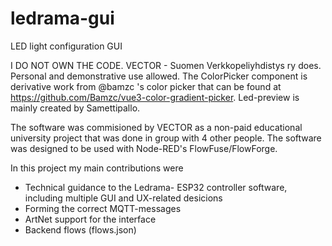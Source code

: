 # ledrama-gui

LED light configuration GUI

I DO NOT OWN THE CODE. VECTOR - Suomen Verkkopeliyhdistys ry does. Personal and demonstrative use allowed. The ColorPicker component is derivative work from @bamzc 's color picker that can be found at https://github.com/Bamzc/vue3-color-gradient-picker. Led-preview is mainly created by Samettipallo.

The software was commisioned by VECTOR as a non-paid educational university project that was done in group with 4 other people. The software was designed to be used with Node-RED's FlowFuse/FlowForge.

In this project my main contributions were
* Technical guidance to the Ledrama- ESP32 controller software, including multiple GUI and UX-related desicions
* Forming the correct MQTT-messages
* ArtNet support for the interface
* Backend flows (flows.json)
